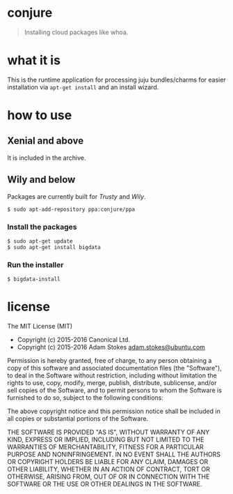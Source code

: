 # conjure
> Installing cloud packages like whoa.

# what it is

This is the runtime application for processing juju bundles/charms for easier
installation via `apt-get install` and an install wizard.

# how to use

## Xenial and above

It is included in the archive.

## Wily and below

Packages are currently built for *Trusty* and *Wily*.
```
$ sudo apt-add-repository ppa:conjure/ppa
```

### Install the packages
```
$ sudo apt-get update
$ sudo apt-get install bigdata
```

### Run the installer
```
$ bigdata-install
```

# license

The MIT License (MIT)

* Copyright (c) 2015-2016 Canonical Ltd.
* Copyright (c) 2015-2016 Adam Stokes <adam.stokes@ubuntu.com>

Permission is hereby granted, free of charge, to any person obtaining a copy
of this software and associated documentation files (the "Software"), to deal
in the Software without restriction, including without limitation the rights
to use, copy, modify, merge, publish, distribute, sublicense, and/or sell
copies of the Software, and to permit persons to whom the Software is
furnished to do so, subject to the following conditions:

The above copyright notice and this permission notice shall be included in
all copies or substantial portions of the Software.

THE SOFTWARE IS PROVIDED "AS IS", WITHOUT WARRANTY OF ANY KIND, EXPRESS OR
IMPLIED, INCLUDING BUT NOT LIMITED TO THE WARRANTIES OF MERCHANTABILITY,
FITNESS FOR A PARTICULAR PURPOSE AND NONINFRINGEMENT. IN NO EVENT SHALL THE
AUTHORS OR COPYRIGHT HOLDERS BE LIABLE FOR ANY CLAIM, DAMAGES OR OTHER
LIABILITY, WHETHER IN AN ACTION OF CONTRACT, TORT OR OTHERWISE, ARISING FROM,
OUT OF OR IN CONNECTION WITH THE SOFTWARE OR THE USE OR OTHER DEALINGS IN
THE SOFTWARE.
